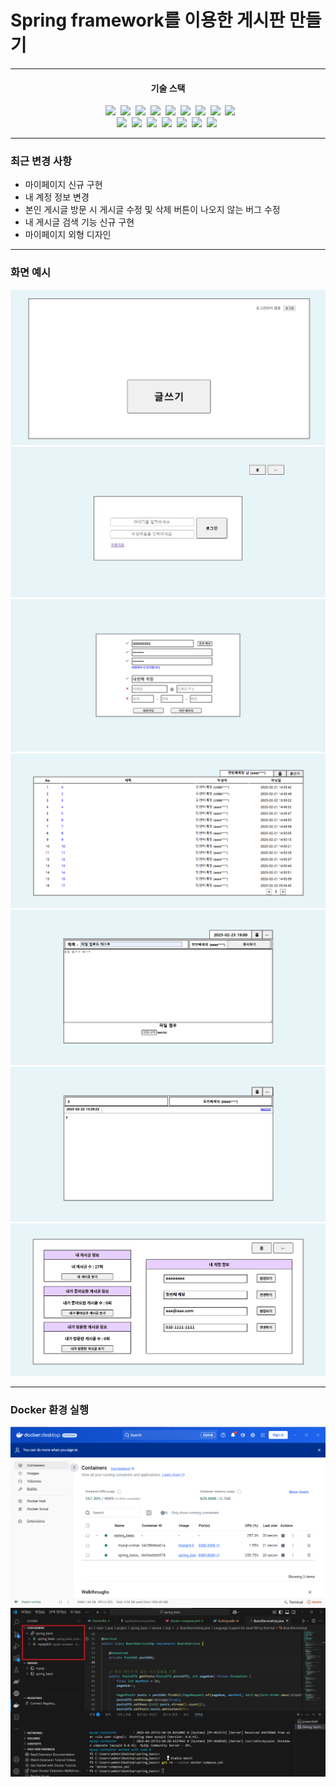 # Spring framework를 이용한 게시판 만들기

---

<div align="center">
  <h4>기술 스택</h4>&nbsp&nbsp
  <img src="https://img.shields.io/badge/Java-744E3B?style=flat-square"/>&nbsp
  <img src="https://img.shields.io/badge/Spring-6DB33F?style=flat-square&logo=Spring&logoColor=white">&nbsp
  <img src="https://img.shields.io/badge/SpringBoot-6DB33F?style=flat-square&logo=SpringBoot&logoColor=white"/>&nbsp
  <img src="https://img.shields.io/badge/Gradle-02303A?style=flat-square&logo=Gradle&logoColor=white"/>&nbsp
  <img src="https://img.shields.io/badge/JUnit5-25A162?style=flat-square&logo=JUnit5&logoColor=white"/>&nbsp
  <img src="https://img.shields.io/badge/AssertJ-25A162?style=flat-square"/>&nbsp
  <img src="https://img.shields.io/badge/MySQL-4479A1?style=flat-square&logo=MySQL&logoColor=white"/>&nbsp
  <img src="https://img.shields.io/badge/JPA-000000?style=flat-square"/>&nbsp
  <img src="https://img.shields.io/badge/Docker-2496ED?style=flat-square&logo=Docker&logoColor=white"/>&nbsp
  <br/>
  <img src="https://img.shields.io/badge/JavaScript-F7DF1E?style=flat-square&logo=JavaScript&logoColor=white"/>&nbsp
  <img src="https://img.shields.io/badge/HTML5-E34F26?style=flat-square&logo=HTML5&logoColor=white"/>&nbsp
  <img src="https://img.shields.io/badge/CSS-663399?style=flat-square&logo=CSS&logoColor=white"/>&nbsp
  <img src="https://img.shields.io/badge/jQuery-0769AD?style=flat-square&logo=jQuery&logoColor=white"/>&nbsp
  <img src="https://img.shields.io/badge/VScode-000000?style=flat-square"/>&nbsp
  <img src="https://img.shields.io/badge/Git-F05032?style=flat-square&logo=Git&logoColor=white"/>&nbsp
  <img src="https://img.shields.io/badge/Postman-FF6C37?style=flat-square&logo=Postman&logoColor=white"/>&nbsp
</div>

---

### 최근 변경 사항

- 마이페이지 신규 구현
- 내 계정 정보 변경
- 본인 게시글 방문 시 게시글 수정 및 삭제 버튼이 나오지 않는 버그 수정
- 내 게시글 검색 기능 신규 구현
- 마이페이지 외형 디자인

---

### 화면 예시

![메인 화면](https://github.com/mmn1300/spring_basic/blob/main/board_exam_img/index.png)
![로그인](https://github.com/mmn1300/spring_basic/blob/main/board_exam_img/login.png)
![회원가입](https://github.com/mmn1300/spring_basic/blob/main/board_exam_img/signup.png)
![게시판](https://github.com/mmn1300/spring_basic/blob/main/board_exam_img/board.png)
![글쓰기](https://github.com/mmn1300/spring_basic/blob/main/board_exam_img/write.png)
![글읽기](https://github.com/mmn1300/spring_basic/blob/main/board_exam_img/read.png)
![마이페이지](https://github.com/mmn1300/spring_basic/blob/main/board_exam_img/my_page.png)

---

### Docker 환경 실행
![Docker Desktop](https://github.com/mmn1300/spring_basic/blob/main/board_exam_img/docker%20%EC%8B%A4%ED%96%89%20%EC%9D%B4%EB%AF%B8%EC%A7%80.png)
![VScode](https://github.com/mmn1300/spring_basic/blob/main/board_exam_img/docker%20%EC%8B%A4%ED%96%89%20%EC%9D%B4%EB%AF%B8%EC%A7%80%20-%20vscode.png)
